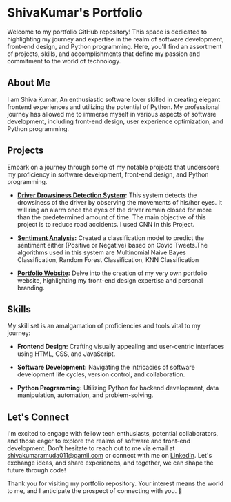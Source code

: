 # ShivaKumar's Portfolio

Welcome to my portfolio GitHub repository! This space is dedicated to highlighting my journey and expertise in the realm of software development, front-end design, and Python programming. Here, you'll find an assortment of projects, skills, and accomplishments that define my passion and commitment to the world of technology.

## About Me

I am Shiva Kumar, An enthusiastic software lover skilled in creating elegant frontend experiences and utilizing the potential of Python. My professional journey has allowed me to immerse myself in various aspects of software development, including front-end design, user experience optimization, and Python programming.

## Projects

Embark on a journey through some of my notable projects that underscore my proficiency in software development, front-end design, and Python programming.

- **[Driver Drowsiness Detection System](https://github.com/ShivaKumar011/Driver-Drowsiness-Detection-System):** This system detects the drowsiness of the driver by observing the movements of his/her eyes. It will ring an alarm once the eyes of the driver remain closed for more than the predetermined amount of time. The main objective of this project is to reduce road accidents. I used CNN in this Project.

- **[Sentiment Analysis](https://github.com/ShivaKumar011/Sentiment-analysis-covid-tweets):** Created a classification model to predict the sentiment either (Positive or Negative) based on Covid Tweets.The algorithms used in this system are Multinomial Naive Bayes Classification, Random Forest Classification, KNN Classification

- **[Portfolio Website](https://shivakumar011.github.io/Personal-portfolio/):** Delve into the creation of my very own portfolio website, highlighting my front-end design expertise and personal branding.

## Skills

My skill set is an amalgamation of proficiencies and tools vital to my journey:

- **Frontend Design:** Crafting visually appealing and user-centric interfaces using HTML, CSS, and JavaScript.

- **Software Development:** Navigating the intricacies of software development life cycles, version control, and collaboration.

- **Python Programming:** Utilizing Python for backend development, data manipulation, automation, and problem-solving.

## Let's Connect

I'm excited to engage with fellow tech enthusiasts, potential collaborators, and those eager to explore the realms of software and front-end development. Don't hesitate to reach out to me via email at [shivakumaramuda011@gamil.com](mailto:shivakumaramuda011@gamil.com) or connect with me on [LinkedIn](https://www.linkedin.com/in/shiva-kumar-574738239). Let's exchange ideas, and share experiences, and together, we can shape the future through code!

Thank you for visiting my portfolio repository. Your interest means the world to me, and I anticipate the prospect of connecting with you. 🚀
